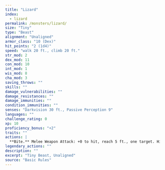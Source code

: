 ```yaml
---
title: "Lizard"
index:
  - lizard
permalink: /monsters/lizard/
size: "Tiny"
type: "Beast"
alignment: "Unaligned"
armor_class: "10 (Dex)"
hit_points: "2 (1d4)"
speed: "walk 20 ft., climb 20 ft."
str_mod: 2
dex_mod: 11
con_mod: 10
int_mod: 1
wis_mod: 8
cha_mod: 3
saving_throws: ""
skills: ""
damage_vulnerabilities: ""
damage_resistances: ""
damage_immunities: ""
condition_immunities: ""
senses: "Darkvision 30 ft., Passive Perception 9"
languages: ""
challenge_rating: 0
xp: 10
proficiency_bonus: "+2"
traits: ""
actions: |
  **Bite.** Melee Weapon Attack: +0 to hit, reach 5 ft., one target. Hit: 1 piercing damage.  
legendary_actions: ""
description: ""
excerpt: "Tiny Beast, Unaligned"
source: "Basic Rules"
---
```

